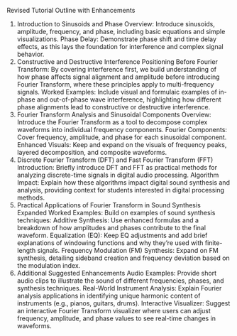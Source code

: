 Revised Tutorial Outline with Enhancements
1. Introduction to Sinusoids and Phase
Overview: Introduce sinusoids, amplitude, frequency, and phase, including basic equations and simple visualizations.
Phase Delay: Demonstrate phase shift and time delay effects, as this lays the foundation for interference and complex signal behavior.
2. Constructive and Destructive Interference
Positioning Before Fourier Transform: By covering interference first, we build understanding of how phase affects signal alignment and amplitude before introducing Fourier Transform, where these principles apply to multi-frequency signals.
Worked Examples: Include visual and formulaic examples of in-phase and out-of-phase wave interference, highlighting how different phase alignments lead to constructive or destructive interference.
3. Fourier Transform Analysis and Sinusoidal Components
Overview: Introduce the Fourier Transform as a tool to decompose complex waveforms into individual frequency components.
Fourier Components: Cover frequency, amplitude, and phase for each sinusoidal component.
Enhanced Visuals: Keep and expand on the visuals of frequency peaks, layered decomposition, and composite waveforms.
4. Discrete Fourier Transform (DFT) and Fast Fourier Transform (FFT)
Introduction: Briefly introduce DFT and FFT as practical methods for analyzing discrete-time signals in digital audio processing.
Algorithm Impact: Explain how these algorithms impact digital sound synthesis and analysis, providing context for students interested in digital processing methods.
5. Practical Applications of Fourier Transform in Sound Synthesis
Expanded Worked Examples: Build on examples of sound synthesis techniques:
Additive Synthesis: Use enhanced formulas and a breakdown of how amplitudes and phases contribute to the final waveform.
Equalization (EQ): Keep EQ adjustments and add brief explanations of windowing functions and why they’re used with finite-length signals.
Frequency Modulation (FM) Synthesis: Expand on FM synthesis, detailing sideband creation and frequency deviation based on the modulation index.
6. Additional Suggested Enhancements
Audio Examples: Provide short audio clips to illustrate the sound of different frequencies, phases, and synthesis techniques.
Real-World Instrument Analysis: Explain Fourier analysis applications in identifying unique harmonic content of instruments (e.g., pianos, guitars, drums).
Interactive Visualizer: Suggest an interactive Fourier Transform visualizer where users can adjust frequency, amplitude, and phase values to see real-time changes in waveforms.
